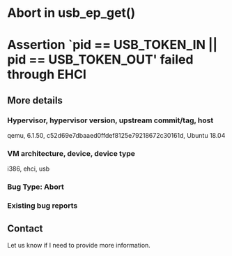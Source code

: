 # Abort in usb_ep_get()

# Assertion `pid == USB_TOKEN_IN || pid == USB_TOKEN_OUT' failed through EHCI
## More details

### Hypervisor, hypervisor version, upstream commit/tag, host

qemu, 6.1.50, c52d69e7dbaaed0ffdef8125e79218672c30161d, Ubuntu 18.04

### VM architecture, device, device type

i386, ehci, usb

### Bug Type: Abort

### Existing bug reports


## Contact

Let us know if I need to provide more information.

